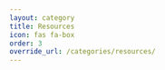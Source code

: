 ```yaml
---
layout: category
title: Resources
icon: fas fa-box
order: 3
override_url: /categories/resources/
---
```

